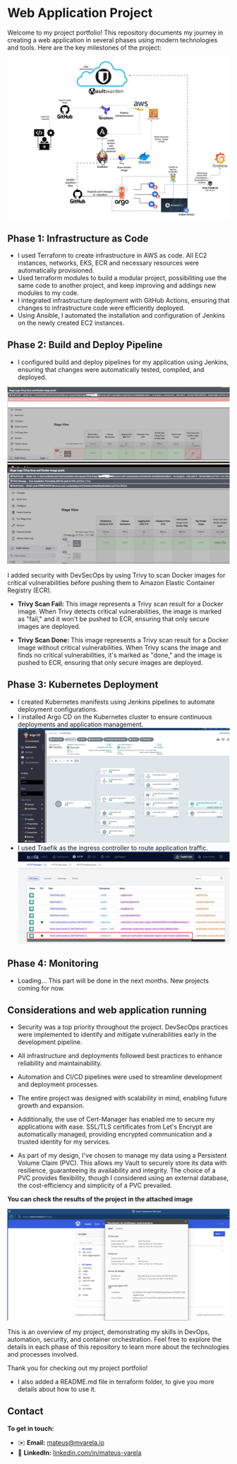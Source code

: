 # Web Application Project

Welcome to my project portfolio! This repository documents my journey in creating a web application in several phases using modern technologies and tools. Here are the key milestones of the project:

![App Structure](images/app-vaultwarden.jpeg)

## Phase 1: Infrastructure as Code

- I used Terraform to create infrastructure in AWS as code. All EC2 instances, networks, EKS, ECR and necessary resources were automatically provisioned.
- Used terraform modules to build a modular project, possibiliting use the same code to another project, and keep improving and addings new modules to my code.
- I integrated infrastructure deployment with GitHub Actions, ensuring that changes to infrastructure code were efficiently deployed.
- Using Ansible, I automated the installation and configuration of Jenkins on the newly created EC2 instances.

## Phase 2: Build and Deploy Pipeline

- I configured build and deploy pipelines for my application using Jenkins, ensuring that changes were automatically tested, compiled, and deployed.

![Trivy Scan Fail](images/trivy.jpg)
![Trivy Scan Done](images/trivy-ok.jpg)

I added security with DevSecOps by using Trivy to scan Docker images for critical vulnerabilities before pushing them to Amazon Elastic Container Registry (ECR).

- **Trivy Scan Fail:** This image represents a Trivy scan result for a Docker image. When Trivy detects critical vulnerabilities, the image is marked as "fail," and it won't be pushed to ECR, ensuring that only secure images are deployed.

- **Trivy Scan Done:** This image represents a Trivy scan result for a Docker image without critical vulnerabilities. When Trivy scans the image and finds no critical vulnerabilities, it's marked as "done," and the image is pushed to ECR, ensuring that only secure images are deployed.


## Phase 3: Kubernetes Deployment

- I created Kubernetes manifests using Jenkins pipelines to automate deployment configurations.
- I installed Argo CD on the Kubernetes cluster to ensure continuous deployments and application management.
![Argo CD](images/argocd.jpg)
- I used Traefik as the ingress controller to route application traffic.
![Traefik](images/traefik.jpg)


## Phase 4: Monitoring

- Loading... This part will be done in the next months. New projects coming for now.


## Considerations and web application running

- Security was a top priority throughout the project. DevSecOps practices were implemented to identify and mitigate vulnerabilities early in the development pipeline.
- All infrastructure and deployments followed best practices to enhance reliability and maintainability.
- Automation and CI/CD pipelines were used to streamline development and deployment processes.
- The entire project was designed with scalability in mind, enabling future growth and expansion.
- Additionally, the use of Cert-Manager has enabled me to secure my applications with ease. SSL/TLS certificates from Let's Encrypt are automatically managed, providing encrypted communication and a trusted identity for my services.

- As part of my design, I've chosen to manage my data using a Persistent Volume Claim (PVC). This allows my Vault to securely store its data with resilience, guaranteeing its availability and integrity. The choice of a PVC provides flexibility, though I considered using an external database, the cost-efficiency and simplicity of a PVC prevailed.

**You can check the results of the project in the attached image**

![Vaultwarden](images/application-working.jpg)

This is an overview of my project, demonstrating my skills in DevOps, automation, security, and container orchestration. Feel free to explore the details in each phase of this repository to learn more about the technologies and processes involved.

Thank you for checking out my project portfolio!

* I also added a README.md file in terraform folder, to give you more details about how to use it.



## Contact


**To get in touch:**
- ✉️ **Email:** [mateus@mvarela.io](mailto:mateus@mvarela.io)
- 💼 **LinkedIn:** [linkedin.com/in/mateus-varela](https://www.linkedin.com/in/mateus-varela/)

